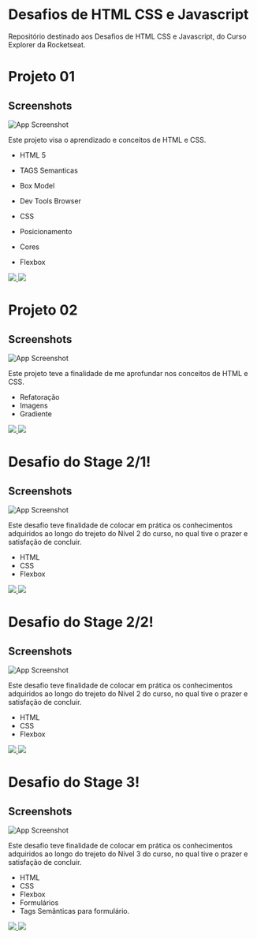 
# Desafios de HTML CSS e Javascript

Repositório destinado aos Desafios de HTML CSS e Javascript, do Curso Explorer da Rocketseat.

# Projeto 01

## Screenshots

![App Screenshot](https://imgur.com/aiKEHPW.png)

Este projeto visa o aprendizado e conceitos de HTML e CSS.

- HTML 5
- TAGS Semanticas 
- Box Model
- Dev Tools Browser 

- CSS
- Posicionamento
- Cores 
- Flexbox

<a href="https://codepen.io/juliodsgarcia/pen/QWrVBoq" target="todo-app-xi-six-33.vercel.app">
<img src="https://user-images.githubusercontent.com/71772559/178192066-d52e0cf7-906e-4baa-80f3-4b49dde153c0.png" />
</a>

<a href="https://www.figma.com/file/jMiP3PbOZfHfZb2NDVV9hr/Explorer-Projeto-01-Copy?fuid=1070688662141808468" target="_blank">
<img src="https://user-images.githubusercontent.com/71772559/178192253-4fe4757c-de57-4878-a38c-a483c25670b1.png" />
</a>

# Projeto 02

## Screenshots

![App Screenshot](https://imgur.com/tQK43zP.png)

Este projeto teve a finalidade de me aprofundar nos conceitos de HTML e CSS.

- Refatoração
- Imagens
- Gradiente 
<a href="https://codepen.io/juliodsgarcia/pen/LYmgXNm" target="todo-app-xi-six-33.vercel.app">
<img src="https://user-images.githubusercontent.com/71772559/178192066-d52e0cf7-906e-4baa-80f3-4b49dde153c0.png" />
</a>

<a href="https://www.figma.com/file/fIMzmhGKprPlFCs14vwtlk/Explorer---Projeto-02-(Copy)?node-id=0%3A1" target="_blank">
<img src="https://user-images.githubusercontent.com/71772559/178192253-4fe4757c-de57-4878-a38c-a483c25670b1.png" />
</a>


# Desafio do Stage 2/1!

## Screenshots

![App Screenshot](https://imgur.com/5HMy0Pr.png)

Este desafio teve finalidade de colocar em prática os conhecimentos adquiridos ao longo do trejeto do Nível 2 do curso,
no qual tive o prazer e satisfação de concluir.

- HTML
- CSS
- Flexbox 
<a href="https://codepen.io/juliodsgarcia/pen/QWrJWrE" target="todo-app-xi-six-33.vercel.app">
<img src="https://user-images.githubusercontent.com/71772559/178192066-d52e0cf7-906e-4baa-80f3-4b49dde153c0.png" />
</a>


<a href="https://www.figma.com/file/V6HcA6AhsKmLdYpYAZ1J3f/Explorer-(Copy)?node-id=16%3A106" target="_blank">
<img src="https://user-images.githubusercontent.com/71772559/178192253-4fe4757c-de57-4878-a38c-a483c25670b1.png" />
</a>

# Desafio do Stage 2/2!

## Screenshots

![App Screenshot](https://imgur.com/QS5U0d4.png)

Este desafio teve finalidade de colocar em prática os conhecimentos adquiridos ao longo do trejeto do Nível 2 do curso,
no qual tive o prazer e satisfação de concluir.

- HTML
- CSS
- Flexbox 
<a href="https://codepen.io/juliodsgarcia/pen/LYXaXoR" target="_blank">
<img src="https://user-images.githubusercontent.com/71772559/178192066-d52e0cf7-906e-4baa-80f3-4b49dde153c0.png" />
</a>

<a href="https://www.figma.com/file/SDrA72qjPudx21EWPWjc6J/Projeto01-Extra-(Copy)?type=design&node-id=0-1&mode=design&t=1jdtKuqj7MBHk89K-0" target="_blank">
<img src="https://user-images.githubusercontent.com/71772559/178192253-4fe4757c-de57-4878-a38c-a483c25670b1.png" />
</a>

# Desafio do Stage 3!

## Screenshots

![App Screenshot](https://imgur.com/QfENuyD.png)

Este desafio teve finalidade de colocar em prática os conhecimentos adquiridos ao longo do trejeto do Nível 3 do curso,
no qual tive o prazer e satisfação de concluir.

- HTML
- CSS
- Flexbox
- Formulários
- Tags Semânticas para formulário.

<a href="https://codepen.io/juliodsgarcia/pen/zYMbMpV" target="https://codepen.io/juliodsgarcia/pen/zYMbMpV">
<img src="https://user-images.githubusercontent.com/71772559/178192066-d52e0cf7-906e-4baa-80f3-4b49dde153c0.png" />
</a>

<a href="https://www.figma.com/file/09UCY0uKs91JCNkisiKOw0/Explorer-Stage-03-Projeto-01-(Copy)?node-id=1%3A35&mode=dev" target="https://www.figma.com/file/09UCY0uKs91JCNkisiKOw0/Explorer-Stage-03-Projeto-01-(Copy)?node-id=1%3A35&mode=dev">
<img src="https://user-images.githubusercontent.com/71772559/178192253-4fe4757c-de57-4878-a38c-a483c25670b1.png" />
</a>








